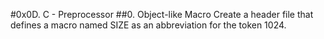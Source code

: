 #0x0D. C - Preprocessor
##0. Object-like Macro
Create a header file that defines a macro named SIZE as an abbreviation for the token 1024.
